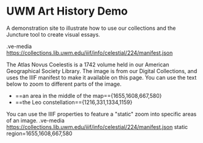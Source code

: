 # UWM Art History Demo

A demonstration site to illustrate how to use our collections and the Juncture tool to create visual essays. 

.ve-media https://collections.lib.uwm.edu/iiif/info/celestial/224/manifest.json 

The Atlas Novus Coelestis is a 1742 volume held in our American Geographical Society Library. The image is from our Digital Collections, and uses the IIIF manifest to make it available on this page. You can use the text below to zoom to different parts of the image.
- ==an area in the middle of the map=={1655,1608,667,580}
- ==the Leo constellation=={1216,331,1334,1159}

You can use the IIIF properties to feature a "static" zoom into specific areas of an image. 
.ve-media https://collections.lib.uwm.edu/iiif/info/celestial/224/manifest.json static region=1655,1608,667,580




